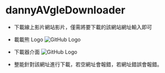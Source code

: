 # dannyAVgleDownloader


* 下載線上影片網站影片，僅需將要下載的該網站網址輸入即可

* 載載熊 Logo
![GitHub Logo](https://github.com/ekils/dannyAVgleDownloader/blob/master/png/43743-200.png)

* 下載器介面
![GitHub Logo](https://github.com/ekils/dannyAVgleDownloader/blob/master/png/2017-09-08_3.05.41.png)


* 整能針對該網址進行下載，若空網址會報錯，若網址錯誤會報錯。
